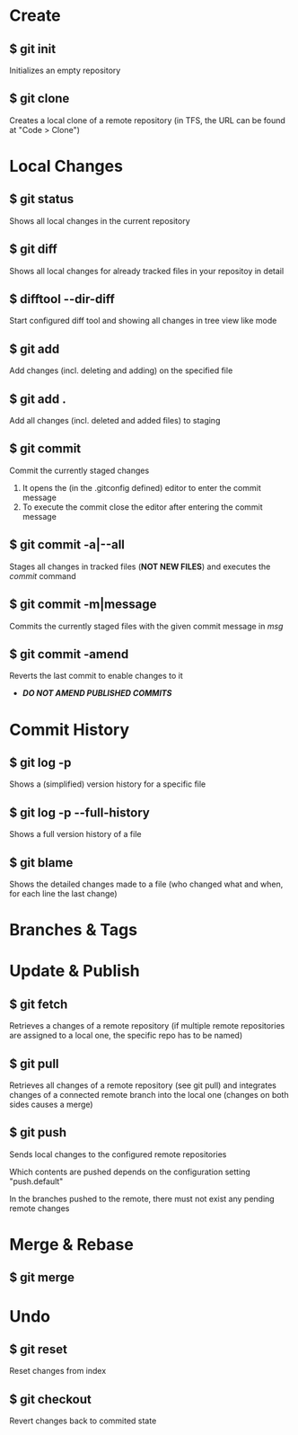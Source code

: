 # Create

## $ git init
  Initializes an empty repository

## $ git clone <remoteurl>
  Creates a local clone of a remote repository (in TFS, the URL can be found at "Code > Clone")

# Local Changes

## $ git status
  Shows all local changes in the current repository

## $ git diff
  Shows all local changes for already tracked files in your repositoy in detail

## $ difftool --dir-diff
  Start configured diff tool and showing all changes in tree view like mode
 
## $ git add <file path>
  Add changes (incl. deleting and adding) on the specified file
  
## $ git add .
  Add all changes (incl. deleted and added files) to staging
  
## $ git commit
  Commit the currently staged changes
  1. It opens the (in the .gitconfig defined) editor to enter the commit message
  2. To execute the commit close the editor after entering the commit message
  
## $ git commit -a|--all
  Stages all changes in tracked files (**NOT NEW FILES**) and executes the *commit* command

## $ git commit -m|message <msg>
  Commits the currently staged files with the given commit message in *msg*
  
## $ git commit -amend
  Reverts the last commit to enable changes to it
  * ***DO NOT AMEND PUBLISHED COMMITS***
  
# Commit History

## $ git log -p <file>
  Shows a (simplified) version history for a specific file

## $ git log -p <file> --full-history
  Shows a full version history of a file

## $ git blame <file>
  Shows the detailed changes made to a file (who changed what and when, for each line the last change)

# Branches & Tags

# Update & Publish

## $ git fetch
  Retrieves a changes of a remote repository (if multiple remote repositories are assigned to a local one, the specific repo has to be named)

## $ git pull
  Retrieves all changes of a remote repository (see git pull) and integrates changes of a connected remote branch into the local one (changes on both sides causes a merge)

## $ git push
  Sends local changes to the configured remote repositories
  
  Which contents are pushed depends on the configuration setting "push.default"
  
  In the branches pushed to the remote, there must not exist any pending remote changes

# Merge & Rebase

## $ git merge
  

# Undo

## $ git reset
  Reset changes from index
  
## $ git checkout
  Revert changes back to commited state
